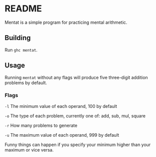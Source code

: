 # README

Mentat is a simple program for practicing mental arithmetic.

## Building

Run `ghc mentat`.

## Usage

Running `mentat` without any flags will produce five three-digit addition
problems by default.

### Flags

`-l` The minimum value of each operand, 100 by default

`-o` The type of each problem, currently one of: add, sub, mul, square

`-r` How many problems to generate

`-u` The maximum value of each operand, 999 by default

Funny things can happen if you specify your minimum higher than your maximum or
vice versa.